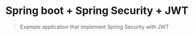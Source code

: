 
# Spring boot + Spring Security + JWT

> Example application that implement Spring Security with JWT


